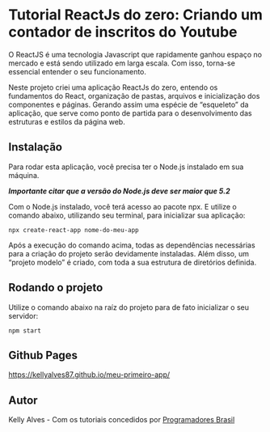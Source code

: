 # Tutorial ReactJs do zero: Criando um contador de inscritos do Youtube

O ReactJS é uma tecnologia Javascript que rapidamente ganhou espaço no mercado e está sendo utilizado em larga escala. Com isso, torna-se essencial entender o seu funcionamento.

Neste projeto criei uma aplicação ReactJs do zero, entendo os fundamentos do React, organização de pastas, arquivos e inicialização dos componentes e páginas. Gerando assim uma espécie de “esqueleto” da aplicação, que serve como ponto de partida para o desenvolvimento das estruturas e estilos da página web.

## Instalação

Para rodar esta aplicação, você precisa ter o Node.js instalado em sua máquina.

**_Importante citar que a versão do Node.js deve ser maior que 5.2_**

Com o Node.js instalado, você terá acesso ao pacote npx. E utilize o comando abaixo, utilizando seu terminal, para inicializar sua aplicação:

```
npx create-react-app nome-do-meu-app
```

Após a execução do comando acima, todas as dependências necessárias para a criação do projeto serão devidamente instaladas. Além disso, um “projeto modelo” é criado, com toda a sua estrutura de diretórios definida.

## Rodando o projeto

Utilize o comando abaixo na raíz do projeto para de fato inicializar o seu servidor:

```
npm start
```

## Github Pages

https://kellyalves87.github.io/meu-primeiro-app/

## Autor

Kelly Alves - Com os tutoriais concedidos por [Programadores Brasil](https://programadoresbrasil.com.br/)
